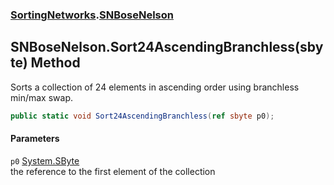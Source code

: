 ### [SortingNetworks](SortingNetworks.md 'SortingNetworks').[SNBoseNelson](SortingNetworks_SNBoseNelson.md 'SortingNetworks.SNBoseNelson')
## SNBoseNelson.Sort24AscendingBranchless(sbyte) Method
Sorts a collection of 24 elements in ascending order using branchless min/max swap.  
```csharp
public static void Sort24AscendingBranchless(ref sbyte p0);
```
#### Parameters
<a name='SortingNetworks_SNBoseNelson_Sort24AscendingBranchless(sbyte)_p0'></a>
`p0` [System.SByte](https://docs.microsoft.com/en-us/dotnet/api/System.SByte 'System.SByte')  
the reference to the first element of the collection
  
